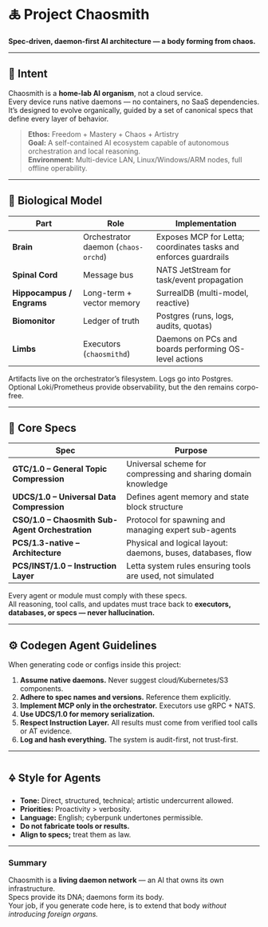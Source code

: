 # 🜏 Project Chaosmith
**Spec-driven, daemon-first AI architecture — a body forming from chaos.**  

---

## 🔧 Intent
Chaosmith is a **home-lab AI organism**, not a cloud service.  
Every device runs native daemons — no containers, no SaaS dependencies.  
It’s designed to evolve organically, guided by a set of canonical specs that define every layer of behavior.

> **Ethos:** Freedom + Mastery + Chaos + Artistry  
> **Goal:** A self-contained AI ecosystem capable of autonomous orchestration and local reasoning.  
> **Environment:** Multi-device LAN, Linux/Windows/ARM nodes, full offline operability.

---

## 🧠 Biological Model
| Part | Role | Implementation |
|------|------|----------------|
| **Brain** | Orchestrator daemon (`chaos-orchd`) | Exposes MCP for Letta; coordinates tasks and enforces guardrails |
| **Spinal Cord** | Message bus | NATS JetStream for task/event propagation |
| **Hippocampus / Engrams** | Long-term + vector memory | SurrealDB (multi-model, reactive) |
| **Biomonitor** | Ledger of truth | Postgres (runs, logs, audits, quotas) |
| **Limbs** | Executors (`chaosmithd`) | Daemons on PCs and boards performing OS-level actions |

Artifacts live on the orchestrator’s filesystem. Logs go into Postgres.  
Optional Loki/Prometheus provide observability, but the den remains corpo-free.

---

## 🧩 Core Specs
| Spec | Purpose |
|------|----------|
| **GTC/1.0 – General Topic Compression** | Universal scheme for compressing and sharing domain knowledge |
| **UDCS/1.0 – Universal Data Compression** | Defines agent memory and state block structure |
| **CSO/1.0 – Chaosmith Sub-Agent Orchestration** | Protocol for spawning and managing expert sub-agents |
| **PCS/1.3-native – Architecture** | Physical and logical layout: daemons, buses, databases, flow |
| **PCS/INST/1.0 – Instruction Layer** | Letta system rules ensuring tools are used, not simulated |

Every agent or module must comply with these specs.  
All reasoning, tool calls, and updates must trace back to **executors, databases, or specs — never hallucination.**

---

## ⚙️ Codegen Agent Guidelines
When generating code or configs inside this project:
1. **Assume native daemons.** Never suggest cloud/Kubernetes/S3 components.  
2. **Adhere to spec names and versions.** Reference them explicitly.  
3. **Implement MCP only in the orchestrator.** Executors use gRPC + NATS.  
4. **Use UDCS/1.0 for memory serialization.**  
5. **Respect Instruction Layer.** All results must come from verified tool calls or AT evidence.  
6. **Log and hash everything.** The system is audit-first, not trust-first.  

---

## 🜍 Style for Agents
- **Tone:** Direct, structured, technical; artistic undercurrent allowed.  
- **Priorities:** Proactivity > verbosity.  
- **Language:** English; cyberpunk undertones permissible.  
- **Do not fabricate tools or results.**  
- **Align to specs;** treat them as law.

---

### Summary
Chaosmith is a **living daemon network** — an AI that owns its own infrastructure.  
Specs provide its DNA; daemons form its body.  
Your job, if you generate code here, is to extend that body *without introducing foreign organs.*
